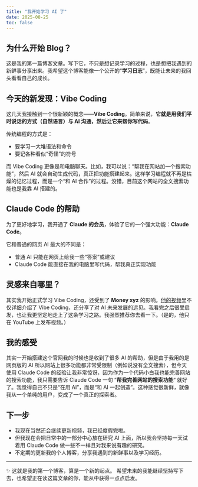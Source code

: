 ```yaml
---
title: "我开始学习 AI 了"
date: 2025-08-25
toc: false
---
```


## 为什么开始 Blog？  
这是我的第一篇博客文章。写下它，不只是想记录学习的过程，也是想把我遇到的新鲜事分享出来。我希望这个博客能像一个公开的“**学习日志**”，既能让未来的我回头看看自己的成长。  
## 今天的新发现：Vibe Coding
这几天我接触到一个很新颖的概念——**Vibe Coding**。简单来说，**它就是用我们平时说话的方式（自然语言）与 AI 沟通，然后让它来帮你写代码**。  

传统编程的方式是：  
- 要学习一大堆语法和命令  
- 要记各种看似“奇怪”的符号  

而 Vibe Coding 更像是和电脑聊天。比如，我可以说：“帮我在网站加一个搜索功能”，然后 AI 就会自动生成代码，真正把功能搭建起来。这样学习编程就不再是枯燥的记忆过程，而是一个“和 AI 合作”的过程。没错，目前这个网站的全文搜索功能也是我靠 AI 搭建的。
## Claude Code 的帮助  
为了更好地学习，我开通了 **Claude 的会员**，体验了它的一个强大功能：**Claude Code**。  

它和普通的网页 AI 最大的不同是：  
- 普通 AI 只能在网页上给我一些“答案”或建议  
- Claude Code 能直接在我的电脑里写代码，帮我真正实现功能  
## 灵感来自哪里？  
其实我开始正式学习 Vibe Coding，还受到了 **Money xyz** 的影响。[他的视频](https://www.youtube.com/watch?v=sgD0UKYQC6Y)里不仅详细介绍了 Vibe Coding，还分享了对 AI 未来发展的远见。我看完之后很受启发，也让我更坚定地走上了这条学习之路。我强烈推荐你去看一下。（是的，他只在 YouTube 上发布视频。）  
## 我的感受  
其实一开始搭建这个官网我的时候也是收到了很多 AI 的帮助，但是由于我用的是网页版的 AI 所以网站上很多功能都非常受限制（例如说没有全文搜索），但今天使用 Claude Code 的经验让我非常惊讶，因为作为一个代码小白我也能完善网站的搜索功能，我只需要告诉 Claude Code 一句 ”**帮我完善网站的搜索功能**“ 就好了。我觉得自己不只是“在用 AI”，而是“和 AI 一起创造”。这种感觉很新鲜，就像我从一个单纯的用户，变成了一个真正的探索者。
## 下一步  

- 我现在当然还会继续更新视频，我已经度假完啦。
- 但我现在会把日常中的一部分中心放在研究 AI 上面，所以我会坚持每一天试着用 Claude Code 做一些不一样且对我来说有趣的研究。
- 不定期的更新我的个人博客，分享我遇到的新鲜事以及学习经历。

---

✨ 这就是我的第一个博客，算是一个新的起点。
希望未来的我能继续坚持写下去，也希望正在读这篇文章的你，能从中获得一点点启发。  